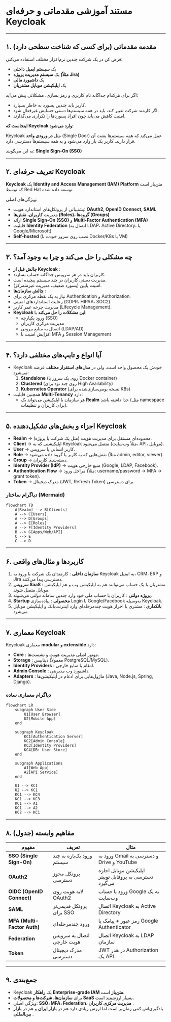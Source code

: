 # مستند آموزشی مقدماتی و حرفه‌ای Keycloak

---

## ۱. مقدمه مقدماتی (برای کسی که شناخت سطحی دارد)

فرض کن در یک شرکت چندین نرم‌افزار مختلف استفاده می‌کنی:

* یک **سیستم ایمیل داخلی**
* یک **سیستم مدیریت پروژه (مثلاً Jira)**
* یک **داشبورد مالی**
* یک **اپلیکیشن موبایل مشتریان**

اگر برای هرکدام جداگانه نام کاربری و رمز بسازی، مشکلاتی پیش می‌آید:

* کاربر باید چندین پسورد به خاطر بسپارد.
* اگر کارمند شرکت تغییر کند، باید در همه سیستم‌ها دستی حسابش غیرفعال شود.
* امنیت کاهش می‌یابد چون افراد پسوردها را تکراری می‌گذارند.

**اینجاست که Keycloak وارد می‌شود:**

Keycloak مثل **در ورودی واحد** (Single Door) عمل می‌کند که همه سیستم‌ها پشت آن قرار دارند. کاربر یک بار وارد می‌شود و به همه سیستم‌ها دسترسی دارد.

به این می‌گویند: **Single Sign-On (SSO)**

---

## ۲. تعریف حرفه‌ای Keycloak

**Keycloak** یک **Identity and Access Management (IAM) Platform** متن‌باز است که توسط Red Hat توسعه داده شده.

ویژگی‌های اصلی:

* پشتیبانی از پروتکل‌های استاندارد هویت: **OAuth2, OpenID Connect, SAML**
* مدیریت **کاربران، نقش‌ها (Roles)، گروه‌ها (Groups)**
* ارائه **Single Sign-On (SSO)** و **Multi-Factor Authentication (MFA)**
* قابلیت **Identity Federation** (اتصال به LDAP، Active Directory، یا Google/Microsoft)
* **Self-hosted** (نصب روی سرور خودت با Docker/K8s یا VM)

---

## ۳. چه مشکلی را حل می‌کند و چرا به وجود آمد؟

* **چالش قبل از Keycloak** :
* کاربران باید در هر سرویس جداگانه حساب بسازند.
* مدیریت دستی کاربران در چند سیستم پیچیده است.
* امنیت پایین (پسورد ضعیف، مدیریت غیرمتمرکز).
* **چالش سازمان‌ها** :
* نیاز به یک نقطه مرکزی برای Authentication و Authorization.
* رعایت استانداردهای امنیتی (GDPR، HIPAA، SOC2).
* مدیریت چرخه عمر کاربر (Lifecycle Management).
* **Keycloak این مشکلات را حل می‌کند** با:
  * ورود یکپارچه (SSO)
  * مدیریت مرکزی کاربران
  * اتصال به منابع بیرونی (LDAP/AD)
  * افزایش امنیت با MFA و Session Management

---

## ۴. آیا انواع و تایپ‌های مختلفی دارد؟

* Keycloak خودش یک محصول واحد است، ولی در **مدل‌های استقرار مختلف** عرضه می‌شود:
  1. **Standalone** (روی یک سرور یا Docker container)
  2. **Clustered** (روی چند نود برای High Availability)
  3. **Kubernetes Operator** (نسخه بومی‌سازی‌شده برای K8s)
* همچنین قابلیت **Multi-Tenancy** دارد:
  * هر سازمان یا اپلیکیشن می‌تواند یک **Realm** جدا داشته باشد (مثل namespace برای کاربران و تنظیمات).

---

## ۵. اجزاء و بخش‌های تشکیل‌دهنده Keycloak

* **Realm** → محدوده‌ای مستقل برای مدیریت هویت (مثل یک شرکت یا پروژه).
* **Client** → اپلیکیشنی که به Keycloak متصل می‌شود (مثلاً وب‌سایت، API، موبایل).
* **User** → کاربر انسانی یا سرویس.
* **Role** → نقش‌هایی که به کاربر یا گروه داده می‌شود (مثلاً admin, editor, viewer).
* **Group** → دسته‌بندی کاربران.
* **Identity Provider (IdP)** → منبع خارجی هویت (Google, LDAP, Facebook).
* **Authentication Flow** → مراحل ورود (مثلاً: username/password → MFA → grant token).
* **Token** → مدرک دیجیتال (JWT, Refresh Token) برای دسترسی.

### دیاگرام ساختار (Mermaid)

```mermaid
flowchart TD
    A[Realm] --> B[Clients]
    A --> C[Users]
    A --> D[Groups]
    A --> E[Roles]
    A --> F[Identity Providers]
    B --> G[Apps/Web/API]
    C --> E
    C --> D
```

---

## ۶. کاربردها و مثال‌های واقعی

1. **سازمان داخلی** : کارمندان یک شرکت با ورود به Keycloak به ایمیل، CRM، ERP و Jira دسترسی پیدا می‌کنند.
2. **سرویس SaaS** : مشتریان با یک حساب می‌توانند هم به اپلیکیشن وب و هم اپلیکیشن موبایل متصل شوند.
3. **پروژه دولتی** : کاربران با حساب ملی خود وارد چندین سامانه دولتی می‌شوند.
4. **Startup محصولی** : پیاده‌سازی Login با Google/Facebook به‌وسیله Keycloak.
5. **بانکداری** : مشتری با احراز هویت چندمرحله‌ای وارد اینترنت‌بانک و اپلیکیشن موبایل می‌شود.

---

## ۷. معماری Keycloak

Keycloak معماری **modular و extensible** دارد:

* **Core** : موتور اصلی مدیریت هویت و نشست‌ها.
* **Storage** : دیتابیس (معمولاً PostgreSQL/MySQL).
* **Identity Providers** : ادغام با منابع خارجی.
* **Admin Console** : داشبورد وب مدیریتی.
* **Adapters** : ماژول‌هایی برای ادغام در اپلیکیشن‌ها (Java, Node.js, Spring, Django).

### دیاگرام معماری ساده

```mermaid
flowchart LR
    subgraph User Side
        U1[User Browser]
        U2[Mobile App]
    end

    subgraph Keycloak
        KC1[Authentication Server]
        KC2[Admin Console]
        KC3[Identity Providers]
        KC4[DB: User Store]
    end

    subgraph Applications
        A1[Web App]
        A2[API Service]
    end

    U1 --> KC1
    U2 --> KC1
    KC1 --> KC4
    KC1 --> KC3
    KC1 --> A1
    KC1 --> A2
    KC2 --> KC1
```

---

## ۸. مفاهیم وابسته (جدول)

| مفهوم                        | تعریف                                     | مثال                                                                                              |
| --------------------------------- | ---------------------------------------------- | ----------------------------------------------------------------------------------------------------- |
| **SSO (Single Sign-On)**    | ورود یک‌باره به چند سیستم | ورود به Gmail و دسترسی به Drive و YouTube                                             |
| **OAuth2**                  | پروتکل مجوز دسترسی             | اپلیکیشن موبایل اجازه دسترسی به پروفایل توییتر می‌گیرد |
| **OIDC (OpenID Connect)**   | لایه هویت روی OAuth2                | ورود با حساب Google به یک وب‌سایت                                                |
| **SAML**                    | پروتکل قدیمی‌تر برای SSO     | اتصال Keycloak به Active Directory                                                             |
| **MFA (Multi-Factor Auth)** | ورود چندمرحله‌ای                | رمز عبور + پیامک یا Google Authenticator                                                |
| **Federation**              | اتصال به سرویس هویت خارجی | اتصال Keycloak به LDAP سازمان                                                            |
| **Token**                   | مدرک دیجیتال دسترسی           | JWT در هدر Authorization یک API                                                                |

---

## ۹. جمع‌بندی

* Keycloak یک **راهکار Enterprise-grade IAM متن‌باز** است.
* برای **سازمان‌ها، شرکت‌ها و محصولات SaaS** بسیار ارزشمند است.
* ویژگی اصلی:  **SSO، MFA، Federation، مدیریت مرکزی کاربران** .
* یادگیری‌اش کمی زمان‌بر است اما ارزش زیادی دارد هم در **بازار ایران** و هم در  **بازار بین‌المللی** .


